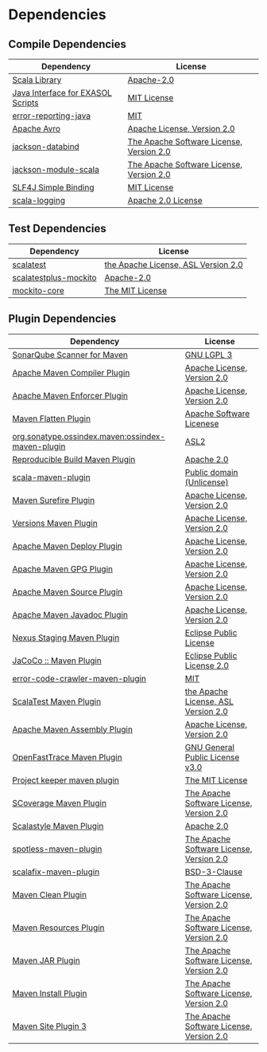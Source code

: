 <!-- @formatter:off -->
# Dependencies

## Compile Dependencies

| Dependency                             | License                                       |
| -------------------------------------- | --------------------------------------------- |
| [Scala Library][0]                     | [Apache-2.0][1]                               |
| [Java Interface for EXASOL Scripts][2] | [MIT License][3]                              |
| [error-reporting-java][4]              | [MIT][5]                                      |
| [Apache Avro][6]                       | [Apache License, Version 2.0][7]              |
| [jackson-databind][8]                  | [The Apache Software License, Version 2.0][9] |
| [jackson-module-scala][10]             | [The Apache Software License, Version 2.0][7] |
| [SLF4J Simple Binding][11]             | [MIT License][12]                             |
| [scala-logging][13]                    | [Apache 2.0 License][14]                      |

## Test Dependencies

| Dependency                  | License                                   |
| --------------------------- | ----------------------------------------- |
| [scalatest][15]             | [the Apache License, ASL Version 2.0][16] |
| [scalatestplus-mockito][17] | [Apache-2.0][16]                          |
| [mockito-core][18]          | [The MIT License][19]                     |

## Plugin Dependencies

| Dependency                                              | License                                       |
| ------------------------------------------------------- | --------------------------------------------- |
| [SonarQube Scanner for Maven][20]                       | [GNU LGPL 3][21]                              |
| [Apache Maven Compiler Plugin][22]                      | [Apache License, Version 2.0][7]              |
| [Apache Maven Enforcer Plugin][23]                      | [Apache License, Version 2.0][7]              |
| [Maven Flatten Plugin][24]                              | [Apache Software Licenese][9]                 |
| [org.sonatype.ossindex.maven:ossindex-maven-plugin][25] | [ASL2][9]                                     |
| [Reproducible Build Maven Plugin][26]                   | [Apache 2.0][9]                               |
| [scala-maven-plugin][27]                                | [Public domain (Unlicense)][28]               |
| [Maven Surefire Plugin][29]                             | [Apache License, Version 2.0][7]              |
| [Versions Maven Plugin][30]                             | [Apache License, Version 2.0][7]              |
| [Apache Maven Deploy Plugin][31]                        | [Apache License, Version 2.0][7]              |
| [Apache Maven GPG Plugin][32]                           | [Apache License, Version 2.0][7]              |
| [Apache Maven Source Plugin][33]                        | [Apache License, Version 2.0][7]              |
| [Apache Maven Javadoc Plugin][34]                       | [Apache License, Version 2.0][7]              |
| [Nexus Staging Maven Plugin][35]                        | [Eclipse Public License][36]                  |
| [JaCoCo :: Maven Plugin][37]                            | [Eclipse Public License 2.0][38]              |
| [error-code-crawler-maven-plugin][39]                   | [MIT][5]                                      |
| [ScalaTest Maven Plugin][40]                            | [the Apache License, ASL Version 2.0][16]     |
| [Apache Maven Assembly Plugin][41]                      | [Apache License, Version 2.0][7]              |
| [OpenFastTrace Maven Plugin][42]                        | [GNU General Public License v3.0][43]         |
| [Project keeper maven plugin][44]                       | [The MIT License][45]                         |
| [SCoverage Maven Plugin][46]                            | [The Apache Software License, Version 2.0][9] |
| [Scalastyle Maven Plugin][47]                           | [Apache 2.0][14]                              |
| [spotless-maven-plugin][48]                             | [The Apache Software License, Version 2.0][7] |
| [scalafix-maven-plugin][49]                             | [BSD-3-Clause][50]                            |
| [Maven Clean Plugin][51]                                | [The Apache Software License, Version 2.0][9] |
| [Maven Resources Plugin][52]                            | [The Apache Software License, Version 2.0][9] |
| [Maven JAR Plugin][53]                                  | [The Apache Software License, Version 2.0][9] |
| [Maven Install Plugin][54]                              | [The Apache Software License, Version 2.0][9] |
| [Maven Site Plugin 3][55]                               | [The Apache Software License, Version 2.0][9] |

[0]: https://www.scala-lang.org/
[1]: https://www.apache.org/licenses/LICENSE-2.0
[2]: http://www.exasol.com
[3]: https://mit-license.org/
[4]: https://github.com/exasol/error-reporting-java
[5]: https://opensource.org/licenses/MIT
[6]: https://avro.apache.org
[7]: https://www.apache.org/licenses/LICENSE-2.0.txt
[8]: http://github.com/FasterXML/jackson
[9]: http://www.apache.org/licenses/LICENSE-2.0.txt
[10]: https://github.com/FasterXML/jackson-module-scala
[11]: http://www.slf4j.org
[12]: http://www.opensource.org/licenses/mit-license.php
[13]: https://github.com/lightbend/scala-logging
[14]: http://www.apache.org/licenses/LICENSE-2.0.html
[15]: http://www.scalatest.org
[16]: http://www.apache.org/licenses/LICENSE-2.0
[17]: https://github.com/scalatest/scalatestplus-mockito
[18]: https://github.com/mockito/mockito
[19]: https://github.com/mockito/mockito/blob/main/LICENSE
[20]: http://sonarsource.github.io/sonar-scanner-maven/
[21]: http://www.gnu.org/licenses/lgpl.txt
[22]: https://maven.apache.org/plugins/maven-compiler-plugin/
[23]: https://maven.apache.org/enforcer/maven-enforcer-plugin/
[24]: https://www.mojohaus.org/flatten-maven-plugin/
[25]: https://sonatype.github.io/ossindex-maven/maven-plugin/
[26]: http://zlika.github.io/reproducible-build-maven-plugin
[27]: http://github.com/davidB/scala-maven-plugin
[28]: http://unlicense.org/
[29]: https://maven.apache.org/surefire/maven-surefire-plugin/
[30]: http://www.mojohaus.org/versions-maven-plugin/
[31]: https://maven.apache.org/plugins/maven-deploy-plugin/
[32]: https://maven.apache.org/plugins/maven-gpg-plugin/
[33]: https://maven.apache.org/plugins/maven-source-plugin/
[34]: https://maven.apache.org/plugins/maven-javadoc-plugin/
[35]: http://www.sonatype.com/public-parent/nexus-maven-plugins/nexus-staging/nexus-staging-maven-plugin/
[36]: http://www.eclipse.org/legal/epl-v10.html
[37]: https://www.jacoco.org/jacoco/trunk/doc/maven.html
[38]: https://www.eclipse.org/legal/epl-2.0/
[39]: https://github.com/exasol/error-code-crawler-maven-plugin
[40]: https://www.scalatest.org/user_guide/using_the_scalatest_maven_plugin
[41]: https://maven.apache.org/plugins/maven-assembly-plugin/
[42]: https://github.com/itsallcode/openfasttrace-maven-plugin
[43]: https://www.gnu.org/licenses/gpl-3.0.html
[44]: https://github.com/exasol/project-keeper/
[45]: https://github.com/exasol/project-keeper/blob/main/LICENSE
[46]: https://scoverage.github.io/scoverage-maven-plugin/1.4.11/
[47]: http://www.scalastyle.org
[48]: https://github.com/diffplug/spotless
[49]: https://github.com/evis/scalafix-maven-plugin
[50]: https://opensource.org/licenses/BSD-3-Clause
[51]: http://maven.apache.org/plugins/maven-clean-plugin/
[52]: http://maven.apache.org/plugins/maven-resources-plugin/
[53]: http://maven.apache.org/plugins/maven-jar-plugin/
[54]: http://maven.apache.org/plugins/maven-install-plugin/
[55]: http://maven.apache.org/plugins/maven-site-plugin/
